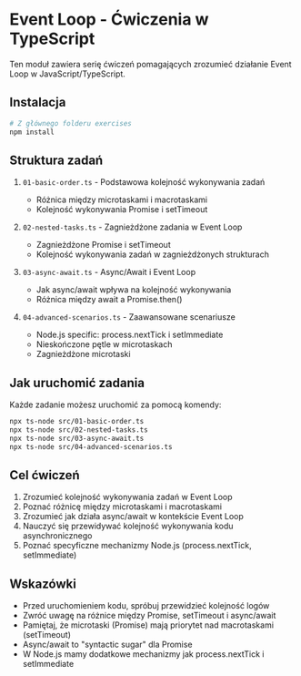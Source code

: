 # Event Loop - Ćwiczenia w TypeScript

Ten moduł zawiera serię ćwiczeń pomagających zrozumieć działanie Event Loop w JavaScript/TypeScript.

## Instalacja

```bash
# Z głównego folderu exercises
npm install
```

## Struktura zadań

1. `01-basic-order.ts` - Podstawowa kolejność wykonywania zadań

   - Różnica między microtaskami i macrotaskami
   - Kolejność wykonywania Promise i setTimeout

2. `02-nested-tasks.ts` - Zagnieżdżone zadania w Event Loop

   - Zagnieżdżone Promise i setTimeout
   - Kolejność wykonywania zadań w zagnieżdżonych strukturach

3. `03-async-await.ts` - Async/Await i Event Loop

   - Jak async/await wpływa na kolejność wykonywania
   - Różnica między await a Promise.then()

4. `04-advanced-scenarios.ts` - Zaawansowane scenariusze
   - Node.js specific: process.nextTick i setImmediate
   - Nieskończone pętle w microtaskach
   - Zagnieżdżone microtaski

## Jak uruchomić zadania

Każde zadanie możesz uruchomić za pomocą komendy:

```bash
npx ts-node src/01-basic-order.ts
npx ts-node src/02-nested-tasks.ts
npx ts-node src/03-async-await.ts
npx ts-node src/04-advanced-scenarios.ts
```

## Cel ćwiczeń

1. Zrozumieć kolejność wykonywania zadań w Event Loop
2. Poznać różnicę między microtaskami i macrotaskami
3. Zrozumieć jak działa async/await w kontekście Event Loop
4. Nauczyć się przewidywać kolejność wykonywania kodu asynchronicznego
5. Poznać specyficzne mechanizmy Node.js (process.nextTick, setImmediate)

## Wskazówki

- Przed uruchomieniem kodu, spróbuj przewidzieć kolejność logów
- Zwróć uwagę na różnice między Promise, setTimeout i async/await
- Pamiętaj, że microtaski (Promise) mają priorytet nad macrotaskami (setTimeout)
- Async/await to "syntactic sugar" dla Promise
- W Node.js mamy dodatkowe mechanizmy jak process.nextTick i setImmediate
